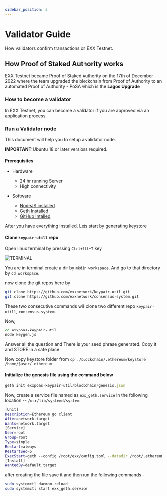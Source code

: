 ```yaml
---
sidebar_position: 3
---
```


# Validator Guide
How validators confirm transactions on EXX Testnet. 


## How Proof of Staked Authority works 
EXX Testnet became Proof of Staked Authority on the 17th of December 2022 where the team upgraded the blockchain from Proof of Authority to an automated Proof of Authority - PoSA which is the **Lagos Upgrade**


### How to become a validator 
In EXX Testnet, you can become a validator if you are approved via an application process. 


### Run a Validator node

This document will help you to setup a validator node.

<b>IMPORTANT:</b>Ubuntu 18 or later versions required.

#### Prerequisites

- Hardware
    - 24 hr running Server
    - High connectivity

- Software 
    - [NodeJS installed](nodejs) 
    - [Geth Installed](geth)
    - [GitHub Intalled](github)
    

After you have everything installed.
Lets start by generating keystore

#### Clone `keypair-utill` repo

Open linux terminal by pressing `Ctrl+Alt+T` key

<img src="/img/geth/5.png" alt="TERMINAL" />


You are in terminal create a dir by `mkdir workspace`. And go to that directory by `cd workspace`.

now clone the git repos here by 

```bash  
git clone https://github.com/exxnetwork/keypair-util.git
git clone https://github.com/exxnetwork/consensus-system.git
```

These two consecutive commands will clone two different repo `keypair-utill`, `consensus-system`.

Now,

```bash  
cd exxpoas-keypair-util
node keygen.js
```

Answer all the question and There is your seed phrase generated.
Copy it and STORE in a safe place

Now copy keystore folder from `cp ./blockchain/.ethereum/keystore /home/$user/.ethereum`


#### Initialize the genesis file using the command below

``` js
geth init exxpoas-keypair-util/blockchain/genesis.json
```

Now, create a service file named as `exx_geth.service` in the following location -- `/usr/lib/systemd/system`

```bash  
[Unit]
Description=Ethereum go client
After=network.target 
Wants=network.target
[Service]
User=root 
Group=root
Type=simple
Restart=always
RestartSec=5
ExecStart=geth --config /root/exx/config.toml --datadir /root/.ethereum/ --mine --allow-insecure-unlock --unlock 0xxxxxxxxxxxxxxxxxxxxxxxxxxxx --password /root/exx/password.txt --nat extip:[ip address]
[Install]
WantedBy=default.target

```
after creating the file save it and then run the following commands -
```bash
sudo systemctl daemon-reload
sudo systemctl start exx_geth.service

````





